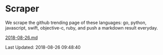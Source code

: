 # Scraper

We scrape the github trending page of these languages: go, python, javascript, swift, objective-c, ruby, and push a markdown result everyday.

[2018-08-26.md](https://github.com/henson/Scraper/blob/master/2018-08-26.md)

Last Updated: 2018-08-26 09:48:40